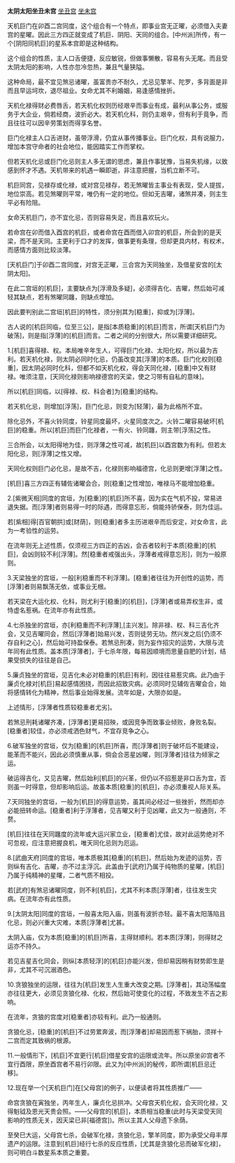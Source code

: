 **太阴太阳坐丑未宫**
[坐丑宫](./太阴太阳坐丑宫.png)
[坐未宫](./太阴太阳坐未宫.png)

天机巨门在卯酉二宫同度，这个组合有一个特点，即事业宫无正曜，必须借入夫妻宫的星曜。因此三方四正就变成了机巨、阴阳、天同的组合。[中州派]所传，有一个[阴阳同机巨]的星系本宫即是这种结构。

这个组合的性质，主人口舌便捷，反应敏锐，但做事懒散，容易有头无尾。而且受太阴太阳的影响，人性亦忽冷忽热，兼且气量狭隘。

这种命局，最不宜见煞忌诸曜，虽富贵亦不耐久，尤忌见擎羊、陀罗，多背面是非而且早运坷坎，退尽祖业。女命尤其不利婚姻，易逢感情挫折。

天机化禄得财必费唇舌，若天机化权则历经艰辛而事业有成，最利从事公务，或服务于大企业，倘若经商，波折必大。若天机化科，则仍主艰辛，但有利于竟争，而且往往可以因辛劳策划而得享名誉。

巨门化禄主人口舌进财，虽带浮滑，仍宜从事传播事业。巨门化权，具有说服力，增加本宫守命者的社会地位，能因踏实工作而掌权。

但若天机化忌或巨门化忌则主人多无谓的思虑，兼且作事犹豫，当易失机缘，以致感到怀才不遇。天机带来的机遇一瞬即逝，非注意把握，当机立断不可。

机巨同宫，见禄存或化禄，或对宫见禄存，若无煞曜皆主事业有表现，受人提拔，地位崇高。若见煞曜则平常，唯仍有一定的地位。但如无吉曜，诸煞并凑，则主生平必有险阻。

女命天机巨门，亦不宜化忌，否则容易失足，而且喜欢玩火。

若命宫在卯而借入酉宫的机巨，或者命宫在酉而借入卯宫的机巨，所会到的是天梁，而不是天同。主更利于口才的发挥，做事更有条理，但却更具内材，有权术，而感情方面则比较淡薄。

[天机巨门]于卯酉二宫同度，对宫无正曜，三合宫为天同独坐，及借星安宫的[太阴太阳]。

在此二宫垣的[机巨]，主要缺点为[浮滑及多疑]，必须得吉化、吉曜，然后始可减轻其缺点，若有煞曜同躔，则缺点增加。

因此要判别此二宫垣[机巨]的特性，须分别其为[稳重]，抑或为[浮薄]。

古人说的[机巨同临，位至三公]，是指[本质稳重]的[机巨]而言，所谓[天机巨门为破荡]，则是指[浮薄]的[机巨]而言。二者之间的分别很大，所以需要详细研究。

1.[机巨]喜得禄、权。本局唯辛年生人，可得巨门化禄、太阳化权，所以最为吉利。若天机化禄，则太阴必同时化忌，仍虽改变其[浮薄]的本质。巨门化权则[稳重]，因太阴必同时化科，但都不如天机化权，得会天同化禄，[稳重]中又有财禄。唯须注意，[天同化禄则影响禄德宫的天梁，使之习带有自私的意味]。

所以[机巨]同临，以[得禄、权、科会者]为[稳重]的结构。

若天机化忌，则增加[浮荡]，巨门化忌，则变为[轻薄]，最为此格所不宜。

除化忌外，不喜火铃同度，铃星同度最坏，火星同度次之。火铃二曜容易破坏[机巨]的稳重。所以[机巨]而巨门化禄者，一有火、铃同躔，则主带[浮荡]之性。

三合所会，以太阳得地为佳，则浮薄之性可减，故[机巨]以酉宫数为有利。但若太阳化忌，则[浮薄]之性又增。

天同化权则巨门必化忌，是故不吉，化禄则影响福德宫，化忌则更增[浮薄]之性。

[机巨]喜三方四正有辅佐诸曜会合，则[稳重]之性增加，唯禄马不能增加稳重。

2.[紫微天相]同度的宫垣，为[稳重]的[机巨]所不喜，因为实在气机不投，常易进退失据。而[浮薄]者则易得一时的际遇，而得意忘形，倘能持骄保泰，则为佳运。

若[紫相]得[百官朝拱]或[财荫]，则[稳重]者多主历进艰辛而后安定，对女命言，此为一考验性的运劳。

在流年则无上述性质，仅须视三方四正的吉凶，会吉者较利于本质[稳重]的[机巨]，会凶则较不利[浮薄]。然[稳重者戒强出头，浮薄者戒得意忘形]，则为一般原则。

3.天梁独坐的宫垣，一般[利稳重而不利浮薄]。[稳重]者往往为开创性的运势，而[浮薄]者则易飘荡无依，或事业无根。

若天梁在大运化权、化科，则尤利于[稳重]的[机巨]，[浮薄]者或易弄权生非，或恃虚名惹祸。在流年亦有此性质。

4.七杀独坐的宫垣，亦[利稳重而不利浮薄],[主兴发]。除非禄、权、科三吉化齐会，又见吉曜同会，然后[浮薄者]始易兴发，否则徒劳无功。然兴发之后[仍须不存自利之心]，然后始可持盈保泰。若煞忌刑凑，则为妄作招灾的运势，大限与流年同有此性质。盖本质[浮薄者]，于七杀年限，每易因顺境而思量自肥的计划，结果受损失的往往是自己。

5.廉贞独坐的宫垣，见吉化未必对稳重的[机巨]有利，因往往易惹灾病。此乃由于廉贞化禄对[机巨]易起感情困挠，而因此招致灾病。必须同时见辅佐吉曜会合，始将感情转化为精神，然后事业始得发展。流年如是，大限亦如是。

上述情形，[浮薄者性质较稳重者尤劣]。

若煞忌刑耗诸曜齐凑，[浮薄者]更易招殃，或因竞争而致事业倾败，身败名裂。[稳重者]较佳，亦必须戒洒色财气，不宜存竞争之心。

6.破军独坐的宫垣，仅为[稳重]的[机巨]所喜，而[浮薄者]则于破坏后不能建设，能革而不能兴，因此必须慎重从事，倘会合恶星凶曜，则[浮薄者]往往为倾家之运。

破运得吉化，又见吉曜，然后始利[机巨]的兴革，但仍以不招惹是非口舌为宜，否则虽一时得意，但却影响后运。故虽本质[稳重]的[机巨]，亦必须重视人际关系。

7.天同独坐的宫垣，一般为[机巨]的得意运势，虽其间必经过一些挫折，然而却亦必能扭转命运。[稳重者]利于浮薄者，见吉曜又利于见凶曜，此又为一般通则，不赘。

[机巨]往往在天同躔度的流年或大运兴家立业，[稳重者]尤佳，故对此运势绝对不可忽视，应注意把握良机，唯天同化忌则为厄运。

8.[武曲天府]同度的宫垣，唯本质极其[稳重]的[机巨]，然后始为发迹的运势，否则纵有吉化、吉曜，亦不过主浮沉。此盖由于[武府]乃属于纯物质的星曜，[机巨]乃属于纯精神的星曙，二者气质不相投。

若[武府]有煞忌诸曜同度，则不利[机巨]，尤其不利本质[浮薄]者，往往发生灾病。在流年亦有此性质。

9.[太阴太阳]同度的宫垣，一般喜太阳入庙，则虽有波折亦轻。最不喜太阳落陷且化忌，则必兴重大灾难，本质[浮薄者]尤甚。

太阴入庙，仅为本质[稳重]的[机巨]所喜，主得财顺利。若本质[浮薄]，则得财之运亦不持久。

若见吉星吉化同会，则纵[本质轻浮]的[机巨]亦能兴发，但却易因稍有财势即生是非，尤其不可沉溺酒色。

10.贪狼独坐的运限，往往为[机巨]发生人生重大改变之期。[浮薄者]，其动荡幅度亦往往更大，必须见贪狼化禄、化权，然后始可使变化的过程，不致发生不吉之影响。

在流年，贪狼的宫度对[稳重者]亦较有利。此乃一般通则。

贪狼化忌，[稳重]的[机巨]不过劳累奔波，而[浮薄者]却易因而惹下祸胎，须祥十二宫而定其致祸的根源。

11.一般情形下，[机巨]不宜更行[机巨]借星安宫的运限或流年。所以原坐卯宫者不宜行酉限，原坐酉宫者不易行卯限。此又为[中州派]的秘传，即所谓[机巨忌迁移]。

12.现在举一个[天机巨门]在[父母宫]的例子，以便读者将其性质推广——

命宫贪狼在寅独坐，丙年生人，廉贞化忌拱冲。父母宫天机化权，会天同化禄，又得魁钺及恩光天贵会照。——父母宫的[机巨]，本质相当稳重(此时与天梁受天同影响的性质无关，因天梁已非[福德宫])。所以主其人父母遗下余荫。

至癸巳大运，父母宫七杀，会破军化禄，贪狼化忌，擎羊同度，即为承受父母丰厚遗产的运限。注意到[机巨]经行七杀的反应性质，[尤其是贪狼化忌而破军化禄]，则可明白斗数星系本质之重要。